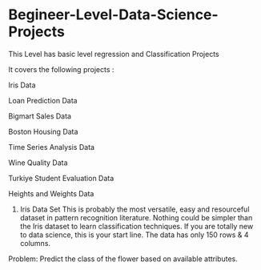 # Begineer-Level-Data-Science-Projects
This Level has basic level regression and Classification Projects

It covers the following projects :

Iris Data

Loan Prediction Data

Bigmart Sales Data

Boston Housing Data

Time Series Analysis Data

Wine Quality Data

Turkiye Student Evaluation Data

Heights and Weights Data

1. Iris Data Set
This is probably the most versatile, easy and resourceful dataset in pattern recognition literature. 
Nothing could be simpler than the Iris dataset to learn classification techniques. 
If you are totally new to data science, this is your start line. The data has only 150 rows & 4 columns.

Problem: Predict the class of the flower based on available attributes.
